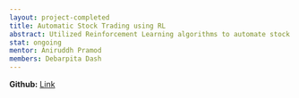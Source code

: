 ```yaml
---
layout: project-completed
title: Automatic Stock Trading using RL
abstract: Utilized Reinforcement Learning algorithms to automate stock trading decisions, optimizing portfolio performance.
stat: ongoing
mentor: Aniruddh Pramod
members: Debarpita Dash
---
```

**Github:** <a href="https://github.com/DebDDash/AutomaticStockTrading" target="_blank">Link</a> <br>
